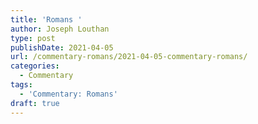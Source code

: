 ```yaml
---
title: 'Romans '
author: Joseph Louthan
type: post
publishDate: 2021-04-05
url: /commentary-romans/2021-04-05-commentary-romans/
categories:
  - Commentary
tags:
  - 'Commentary: Romans'
draft: true
---
```

